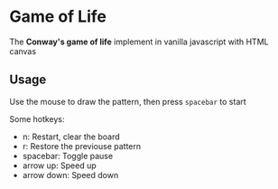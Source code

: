 # Game of Life

The **Conway's game of life** implement in vanilla javascript with HTML canvas

## Usage

Use the mouse to draw the pattern, then press `spacebar` to start

Some hotkeys:

- n: Restart, clear the board
- r: Restore the previouse pattern
- spacebar: Toggle pause
- arrow up: Speed up
- arrow down: Speed down